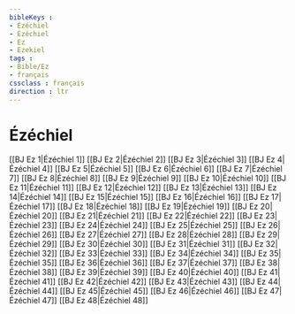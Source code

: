 ```yaml
---
bibleKeys : 
- Ézéchiel
- Ézéchiel
- Ez
- Ezekiel
tags : 
- Bible/Ez
- français
cssclass : français
direction : ltr
---
```


# Ézéchiel

[[BJ Ez 1|Ézéchiel 1]]
[[BJ Ez 2|Ézéchiel 2]]
[[BJ Ez 3|Ézéchiel 3]]
[[BJ Ez 4|Ézéchiel 4]]
[[BJ Ez 5|Ézéchiel 5]]
[[BJ Ez 6|Ézéchiel 6]]
[[BJ Ez 7|Ézéchiel 7]]
[[BJ Ez 8|Ézéchiel 8]]
[[BJ Ez 9|Ézéchiel 9]]
[[BJ Ez 10|Ézéchiel 10]]
[[BJ Ez 11|Ézéchiel 11]]
[[BJ Ez 12|Ézéchiel 12]]
[[BJ Ez 13|Ézéchiel 13]]
[[BJ Ez 14|Ézéchiel 14]]
[[BJ Ez 15|Ézéchiel 15]]
[[BJ Ez 16|Ézéchiel 16]]
[[BJ Ez 17|Ézéchiel 17]]
[[BJ Ez 18|Ézéchiel 18]]
[[BJ Ez 19|Ézéchiel 19]]
[[BJ Ez 20|Ézéchiel 20]]
[[BJ Ez 21|Ézéchiel 21]]
[[BJ Ez 22|Ézéchiel 22]]
[[BJ Ez 23|Ézéchiel 23]]
[[BJ Ez 24|Ézéchiel 24]]
[[BJ Ez 25|Ézéchiel 25]]
[[BJ Ez 26|Ézéchiel 26]]
[[BJ Ez 27|Ézéchiel 27]]
[[BJ Ez 28|Ézéchiel 28]]
[[BJ Ez 29|Ézéchiel 29]]
[[BJ Ez 30|Ézéchiel 30]]
[[BJ Ez 31|Ézéchiel 31]]
[[BJ Ez 32|Ézéchiel 32]]
[[BJ Ez 33|Ézéchiel 33]]
[[BJ Ez 34|Ézéchiel 34]]
[[BJ Ez 35|Ézéchiel 35]]
[[BJ Ez 36|Ézéchiel 36]]
[[BJ Ez 37|Ézéchiel 37]]
[[BJ Ez 38|Ézéchiel 38]]
[[BJ Ez 39|Ézéchiel 39]]
[[BJ Ez 40|Ézéchiel 40]]
[[BJ Ez 41|Ézéchiel 41]]
[[BJ Ez 42|Ézéchiel 42]]
[[BJ Ez 43|Ézéchiel 43]]
[[BJ Ez 44|Ézéchiel 44]]
[[BJ Ez 45|Ézéchiel 45]]
[[BJ Ez 46|Ézéchiel 46]]
[[BJ Ez 47|Ézéchiel 47]]
[[BJ Ez 48|Ézéchiel 48]]
